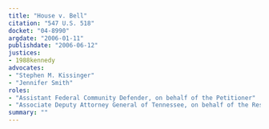 ```yaml
---
title: "House v. Bell"
citation: "547 U.S. 518"
docket: "04-8990"
argdate: "2006-01-11"
publishdate: "2006-06-12"
justices:
- 1988kennedy
advocates:
- "Stephen M. Kissinger"
- "Jennifer Smith"
roles:
- "Assistant Federal Community Defender, on behalf of the Petitioner"
- "Associate Deputy Attorney General of Tennessee, on behalf of the Respondent"
summary: ""
---
```


